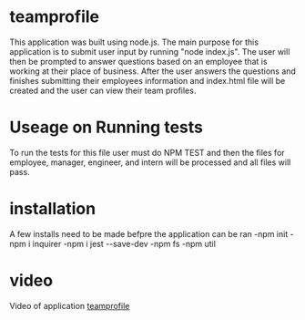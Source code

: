 # teamprofile
This application was built using node.js. The main purpose for this application is to submit user input by running "node index.js". The user will then be prompted to answer questions based on an employee that is working at their place of business. After the user answers the questions and finishes submitting their employees information and index.html file will be created and the user can view their team profiles. 

# Useage on Running tests
To run the tests for this file user must do NPM TEST and then the files for employee, manager, engineer, and intern will be processed and all files will pass.

# installation
A few installs need to be made befpre the application can be ran
    -npm init
    -npm i inquirer
    -npm i jest --save-dev
    -npm fs
    -npm util

# video
Video of application 
[teamprofile](https://www.youtube.com/watch?v=7WysBxSLzec)


    